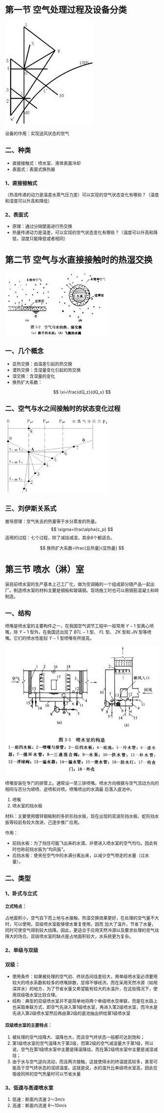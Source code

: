 # 第一节 空气处理过程及设备分类

<img src="3.%E7%A9%BA%E6%B0%94%E7%9A%84%E7%83%AD%E6%B9%BF%E5%A4%84%E7%90%86.assets/image-20230317105126068.png" alt="image-20230317105126068" style="zoom:33%;" />

设备的作用：实现送风状态的空气

## 二、种类

* 直接接触式：喷水室、液体表面冷却
* 表面式：表面式换热器

### 1、直接接触式

（热湿传递的动力是温差水蒸气压力差）可以实现的空气状态变化有哪些？（温度和湿度可以升高和降低）

### 2、表面式

* 原理：通过分隔壁面进行热交换
* 热量传递动力是温差，可以实现的空气状态变化有哪些？（温度可以升高和降低，湿度只能降低或者相同）

# 第二节 空气与水直接接触时的热湿交换

<img src="3.%E7%A9%BA%E6%B0%94%E7%9A%84%E7%83%AD%E6%B9%BF%E5%A4%84%E7%90%86.assets/image-20230317105537497.png" alt="image-20230317105537497" style="zoom:33%;" />

## 一、几个概念

* 显热交换：由温差引起的热交换
* 潜热交换：含湿量变化引起的热交换
* 湿交换：含湿量的变化
* 换热扩大系数：

$$
\xi=\frac{dQ_z}{dQ_x}
$$

## 二、空气与水之间接触时的状态变化过程

<img src="3.%E7%A9%BA%E6%B0%94%E7%9A%84%E7%83%AD%E6%B9%BF%E5%A4%84%E7%90%86.assets/image-20230317110858729.png" alt="image-20230317110858729" style="zoom:33%;" />

## 三、刘伊斯关系式

推导原理：空气失去的热量等于水分蒸发的热量。
$$
\sigma=\frac\alpha{c_p}
$$
适用的过程：七个过程，除了减焓减湿，其余6个都适合。

$$
换热扩大系数=\frac{总热量}{显热量}
$$

# 第三节 喷水（淋）室

装目前喷水室的生产基本上己工厂化，做为空调箱的一个组成部分随产品一起出厂。制造喷水室的材料主要是钢板和玻璃钢。现场施工时也可以用钢筋混凝土和砖制造。

## 一、结构

喷嘴是喷水室的主要构件之一，在我国空气调节工程中一般常用 $Y-1$ 型离心喷嘴，除 $Y-1$ 型外，在我国还出现了 $BTL-1$ 型、 $FL$ 型、 $ZK$ 型和 $JN$ 型等喷嘴。它们的喷水性能较 $Y-1$ 型喷嘴有所提高。

<img src="3.%E7%A9%BA%E6%B0%94%E7%9A%84%E7%83%AD%E6%B9%BF%E5%A4%84%E7%90%86.assets/image-20230317112144888.png" alt="image-20230317112144888" style="zoom:50%;" />

喷嘴安装在专门的排管上。通常设一至三排喷嘴。喷水方向根据与空气流动方向的相同与否分为顺喷、逆喷和对喷。喷嘴喷出的水滴最
后落入底池中。

1. 喷嘴
2. 喷水室的挡水板

材料：主要使用镀锌钢板制的多折形挡水板，现在出现的双波形挡水板、蛇形挡水扳等较前有较大改进，己逐步推广应用。

作用：

* 前挡水板：为了挡住可能飞出来的水滴，并使进入喷水室的空气均匀。因此有时也称前挡水扳为“均风扳”。
* 后挡水板：使夹在空气中的水满分离出来，以减少空气带走的水量（过水量）。

## 二、类型

### 1、卧式与立式

#### 立式特点：

占地面积小，空气自下而上地与水接触，热湿交换效果更好，在处理的空气量不大时，可以使用。双级喷水室能够使水重复使用，因而
加大了温升，节省了水量，同时可使空气得到较大焓降。因此，更适合于应用天然冷源以及要求处理的空气焓降大的场合。双级喷水室的缺点是占地面积较大，水系统更为复杂。

### 2、单级与双级

### 双级：

* 使用条件：如果被处理的空气初、终状态间焓差较大，用单级喷水室必须要用较大的喷水系数和较多的喷嘴排数，显得不够经济。而在采用天然冷源（如用深井水）的地方，为了节省水量又希望能有较大的水温升，在这些情况下，使用双级吸水室比较合理。
* 结构：典型的双级喷水室并不是简单地将两个单级喷水空串联，而是在水路上也采取串联方式，即空气先进入第1级喷水室，再进入策2级喷水室，而冷水是先进入第2级喷水室然后再由第2级的底池抽出供给第1级喷水室

#### 双级喷水室的主要特点：

1. 被处理的空气焓降大、温降也大，而且空气终状态一般都可达到饱和；
2. 第1级喷水室的空气温降大于第2级，而第2级的空气减湿量大于第1级，所以说，空气在第1级喷水室中主要是降温降焓，而在第2级喷水室中主要是减湿减焓；
3. 由于水与空气逆向流动，而且两次接触，这就使得水的终温提高较多，甚至可能高于空气终状态的湿球温度。这就是说，水的温升比单级喷水室高，因此在吸收同样的空气热量时可以节省水量

### 3、低速与高速喷水室

1. 低速：断面内流速 $2～3m/s$ 
2. 高速：断面内流速 $8～10m/s$ 
